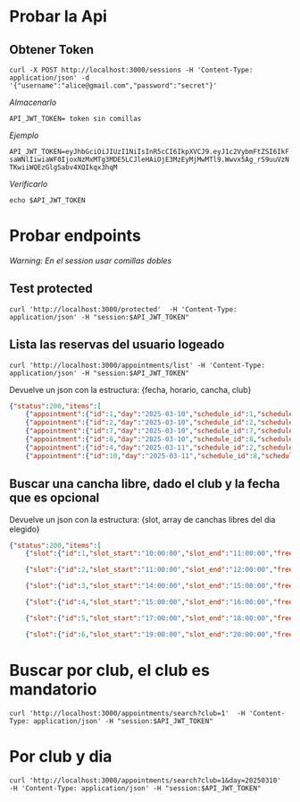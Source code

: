 # Probar la Api

## Obtener Token 

```curl -X POST http://localhost:3000/sessions -H 'Content-Type: application/json' -d '{"username":"alice@gmail.com","password":"secret"}'```

*Almacenarlo*

```API_JWT_TOKEN= token sin comillas```

*Ejemplo*

```API_JWT_TOKEN=eyJhbGciOiJIUzI1NiIsInR5cCI6IkpXVCJ9.eyJ1c2VybmFtZSI6IkFsaWNlIiwiaWF0IjoxNzMxMTg3MDE5LCJleHAiOjE3MzEyMjMwMTl9.Wwvx5Ag_rS9uuVzNTKwiiWQEzGlgSabv4XQIkqx3hqM```

*Verificarlo*

```echo $API_JWT_TOKEN```

# Probar endpoints

*Warning: En el session usar comillas dobles*

## Test protected

```curl 'http://localhost:3000/protected'  -H 'Content-Type: application/json' -H "session:$API_JWT_TOKEN"```


## Lista las reservas del usuario logeado

```curl 'http://localhost:3000/appointments/list' -H 'Content-Type: application/json' -H "session:$API_JWT_TOKEN"```

Devuelve un json con la estructura: {fecha, horario, cancha, club}

```json
{"status":200,"items":[
    {"appointment":{"id":1,"day":"2025-03-10","schedule_id":1,"schedule_slot":"10:00:00-11:00:00","court_id":4,"court_name":"Cancha 1","club_id":1,"club_name":"Padel Sur"}},
    {"appointment":{"id":2,"day":"2025-03-10","schedule_id":2,"schedule_slot":"11:00:00-12:00:00","court_id":5,"court_name":"Cancha 2","club_id":1,"club_name":"Padel Sur"}},
    {"appointment":{"id":7,"day":"2025-03-10","schedule_id":7,"schedule_slot":"10:00:00-11:00:00","court_id":3,"court_name":"Cancha Azul","club_id":2,"club_name":"Padel Norte"}},
    {"appointment":{"id":8,"day":"2025-03-10","schedule_id":8,"schedule_slot":"11:00:00-12:00:00","court_id":1,"court_name":"Cancha Verde","club_id":2,"club_name":"Padel Norte"}},
    {"appointment":{"id":4,"day":"2025-03-11","schedule_id":2,"schedule_slot":"11:00:00-12:00:00","court_id":6,"court_name":"Cancha 3","club_id":1,"club_name":"Padel Sur"}},
    {"appointment":{"id":10,"day":"2025-03-11","schedule_id":8,"schedule_slot":"11:00:00-12:00:00","court_id":3,"court_name":"Cancha Azul","club_id":2,"club_name":"Padel Norte"}}]}
```



## Buscar una cancha libre, dado el club y la fecha que es opcional

Devuelve un json con la estructura:  {slot, array de canchas libres del dia elegido}

```json
{"status":200,"items":[
    {"slot":{"id":1,"slot_start":"10:00:00","slot_end":"11:00:00","free_courts":[]}},

    {"slot":{"id":2,"slot_start":"11:00:00","slot_end":"12:00:00","free_courts":[]}},

    {"slot":{"id":3,"slot_start":"14:00:00","slot_end":"15:00:00","free_courts":[]}},

    {"slot":{"id":4,"slot_start":"15:00:00","slot_end":"16:00:00","free_courts":[{"id":1,"name":"Cancha Verde"},{"id":2,"name":"Cancha Roja"},{"id":3,"name":"Cancha Azul"}]}},

    {"slot":{"id":5,"slot_start":"17:00:00","slot_end":"18:00:00","free_courts":[{"id":1,"name":"Cancha Verde"},{"id":2,"name":"Cancha Roja"},{"id":3,"name":"Cancha Azul"}]}},

    {"slot":{"id":6,"slot_start":"19:00:00","slot_end":"20:00:00","free_courts":[{"id":1,"name":"Cancha Verde"},{"id":2,"name":"Cancha Roja"},{"id":3,"name":"Cancha Azul"}]}}]}
```

# Buscar por club, el club es mandatorio

```curl 'http://localhost:3000/appointments/search?club=1'  -H 'Content-Type: application/json' -H "session:$API_JWT_TOKEN"```

# Por club y dia

```curl 'http://localhost:3000/appointments/search?club=1&day=20250310'  -H 'Content-Type: application/json' -H "session:$API_JWT_TOKEN"```








